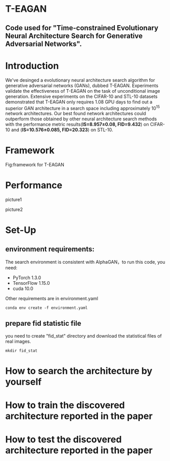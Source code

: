 # T-EAGAN

## Code used for "Time-constrained Evolutionary Neural Architecture Search for Generative Adversarial Networks".

# Introduction
We've desinged a evolutionary neural architecture search algorithm for generative adversarial networks (GANs), dubbed T-EAGAN. Experiments validate the effectiveness of T-EAGAN on the task of unconditional image generation. Extensive experiments on the CIFAR-10 and STL-10 datasets demonstrated that T-EAGAN only requires 1.08 GPU days to find out a superior GAN architecture in a search space including approximately 10<sup>15</sup> network architectures. Our best found network architectures could outperform those obtained by other neural architecture search methods with the performance metric results(**IS=8.957±0.08, FID=9.432**) on CIFAR-10 and (**IS=10.576±0.085, FID=20.323**) on STL-10.

# Framework
Fig:framework for T-EAGAN

# Performance
<!-- 这是注释![](./picture/C10.png)  ![](./picture/S10.png) -->
picture1

picture2

# Set-Up 
## environment requirements:
The search environment is consistent with AlphaGAN，to run this code, you need:  
- PyTorch 1.3.0  
- TensorFlow 1.15.0  
- cuda 10.0  

Other requirements are in environment.yaml 

<!-- install code  -->
<pre><code>conda env create -f environment.yaml
</code></pre>

## prepare fid statistic file
you need to create "fid_stat" directory and download the statistical files of real images.
<pre><code>mkdir fid_stat
</code></pre>

# How to search the  architecture by yourself


# How to train the discovered architecture reported in the paper


# How to test the discovered architecture reported in the paper
